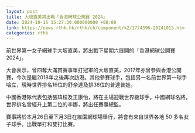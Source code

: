 ```yaml
---
layout: post
title: 大坂直美將出戰「香港網球公開賽 2024」
date: 2024-10-15 15:27:30.000000000 +08:00
link: https://news.rthk.hk/rthk/ch/component/k2/1774596-20241015.htm
categories: rthk
---
```


前世界第一女子網球手大坂直美，將出戰下星期六展開的「香港網球公開賽 2024」。

大會表示，曾四奪大滿貫賽事單打冠軍的大坂直美，2017年亦曾參與香港公開賽，今次是繼2018年之後再次訪港。其他參賽球手，包括另一名前世界第一球手哈立，現時世界排名16位的舒奈達及排38位的普達普娃。

中國香港隊代表包括張瑋桓及王康怡，將在主場迎戰世界級球手。中國網球名將，世界排名曾經升上第二位的李娜，將出任賽事總監。

賽事將於本月26日至下月3日在維園網球場舉行，將會有來自世界各地 50 多名女子球手，出戰單打和雙打比賽。

